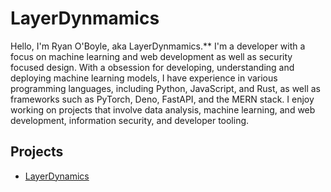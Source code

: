 # LayerDynmamics

Hello, I'm Ryan O'Boyle, aka LayerDynmamics.** I'm a developer with a focus on machine learning and web development as well as security focused design. With a obsession for developing, understanding and deploying machine learning models, I have experience in various programming languages, including Python, JavaScript, and Rust, as well as frameworks such as PyTorch, Deno, FastAPI, and the MERN stack. I enjoy working on projects that involve data analysis, machine learning, and web development, information security, and developer tooling.

## Projects

- [LayerDynamics](https://github.com/LayerDynamics)
